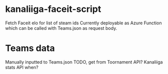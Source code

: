 # kanaliiga-faceit-script
Fetch Faceit elo for list of steam ids 
Currently deployable as Azure Function which can be called with Teams.json as request body.

# Teams data
Manually inputted to Teams.json
TODO, get from Toornament API? Kanaliiga stats API when?
